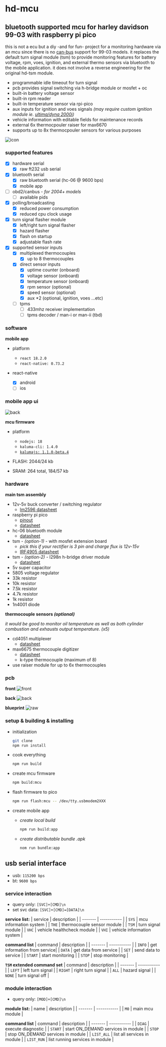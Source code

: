 # hd-mcu

## bluetooth supported mcu for harley davidson 99-03 with raspberry pi pico

this is not a ecu but a diy -and for fun- project for a monitoring hardware via an mcu since there is no [can-bus](https://en.wikipedia.org/wiki/CAN_bus) support for 99-03 models. it replaces the default turn signal module (tsm) to provide monitoring features for battery voltage, rpm, voes, ignition, and external thermo sensors via bluetooth to the mobile application. it does not involve a reverse engineering for the original hd-tsm module.

- programmable idle timeout for turn signal
- pcb provides signal switching via h-bridge module or mosfet + oc
- built-in battery voltage sensor
- built-in rpm reader
- built-in temperature sensor via rpi-pico
- aux inputs for ignition and voes signals _(may require custom ignition module ie. [ultima/dyna 2000i](./doc/ud2000i.pdf))_
- vehicle information with editable fields for maintenance records
- external 6x thermocpouler raiser for max6670
- supports up to 8x thermocpouler sensors for various purposes

![icon](./doc/icon_round.png)

### supported features

- [x] hardware serial
  - [x] raw ft232 usb serial
- [x] bluetooth serial
  - [x] raw bluetooth serial (hc-06 @ 9600 bps)
  - [x] mobile app
- [ ] obd2/canbus - _for 2004+ models_
  - [ ] available pids
- [x] polling/broadcasting
  - [x] reduced power consumption
  - [x] reduced cpu clock usage
- [x] turn signal flasher module
  - [x] left/right turn signal flasher
  - [x] hazard flasher
  - [x] flash on startup
  - [x] adjustable flash rate
- [x] supported sensor inputs
  - [x] multiplexed thermocouples
    - [x] up to 8 thermocouples
  - [x] direct sensor inputs
    - [x] uptime counter (onboard)
    - [x] voltage sensor (onboard)
    - [x] temperature sensor (onboard)
    - [x] rpm sensor (optional)
    - [x] speed sensor (optional)
    - [x] aux \*2 (optional, ignition, voes ...etc)
  - [ ] tpms
    - [ ] 433mhz receiver implementation
    - [ ] tpms decoder / man-i or man-ii (tbd)

### software

**mobile app**

- platform

  - `react 18.2.0`
  - `react-native: 0.73.2`

- react-native
  - [x] android
  - [ ] ios

### mobile app ui

![back](./doc/mobile-app.gif)

**mcu firmware**

- platform

  - `nodejs: 18`
  - `kaluma-cli: 1.4.0`
  - [`kalumajs: 1.1.0-beta.4`](https://kalumajs.org/docs/getting-started)

- FLASH: 2044/24 kb
- SRAM: 264 total, 184/57 kb

### hardware

**main tsm assembly**

- 12v-5v buck converter / switching regulator
  - [lm2596 datasheet](./doc/lm2596.pdf)
- raspberry pi pico
  - [pinout](https://pico.pinout.xyz/)
  - [datasheet](./doc/pico-datasheet.pdf)
- hc-06 bluetooth module
  - [datasheet](./doc/hc06.pdf)
- tsm - _(option-1)_ - with mosfet extension board
  - _pick this if your rectifier is 3 pin and charge flux is 12v-15v_
  - [IRF4905 datasheet](./doc/IRF4905.pdf)
- tsm - _(option-2)_ - l298n h-bridge driver module
  - [datasheet](./doc/l298.pdf)
- 5v super capacitor
- 5805 voltage regulator
- 33k resistor
- 10k resistor
- 7.5k resistor
- 4.7k resistor
- 1k resistor
- 1n4001 diode

**thermocouple sensors _(optional)_**

_it would be good to monitor oil temperature as well as both cylinder combustion and exhausts output temperature. (x5)_

- cd4051 multiplexer
  - [datasheet](./doc/cd4051b.pdf)
- max6675 thermocouple digitizer
  - [datasheet](./doc/MAX6675.pdf)
  - k-type thermocouple (maximum of 8)
- use raiser module for up to 6x thermocouples

### pcb

**front**
![front](./pcb/pico-hd-mcu-v2/pcb-front.png)

**back**
![back](./pcb/pico-hd-mcu-v2/pcb-back.png)

**blueprint**
![raw](./pcb/pico-hd-mcu-v2/pcb-blueprint.png)

### setup & building & installing

- initialization

  ```bash
  git clone
  npm run install
  ```

- cook everything

  ```bash
  npm run build
  ```

- create mcu firmware

  ```bash
  npm build:mcu
  ```

- flash firmware to pico

  ```bash
  npm run flash:mcu -- /dev/tty.usbmodem2XXX
  ```

- create mobile app

  - _create local build_

    ```bash
    npm run build:app
    ```

  - _create distributable bundle .apk_

    ```bash
    nom run bundle:app
    ```

## usb serial interface

- usb: `115200 bps`
- bt: `9600 bps`

### service interaction

- query only: `[SVC]+[CMD]\n`
- set svc data: `[SVC]+[CMD]=[DATA]\n`

**service list:**
| service | description |
| ------- | ----------- |
| `SYS` | mcu information system |
| `THE` | thermocouple sensor module |
| `TSM` | turn signal module |
| `VHC` | vehicle healthcheck module |
| `VHI` | vehicle information system |

**command list**
| command | description |
| ------- | ----------- |
| `INFO` | get information from service|
| `DATA` | get data from service |
| `SET` | send data to service |
| `START` | start monitoring |
| `STOP` | stop monitoring |

**`TSM` extended command set**
| command | description |
| ------- | ----------- |
| `LEFT` | left turn signal |
| `RIGHT` | right turn signal |
| `ALL` | hazard signal |
| `NONE` | turn signal off |

### module interaction

- query only: `[MOD]+[CMD]\n`

**module list:**
| name | description |
| ------- | ----------- |
| `M0` | main mcu module |

**command list**
| command | description |
| ------- | ----------- |
| `DIAG` | execute diagnostic |
| `START` | start ON_DEMAND services in module |
| `STOP` | stop ON_DEMAND services in module |
| `LIST_ALL` | list all services in module |
| `LIST_RUN` | list running services in module |
